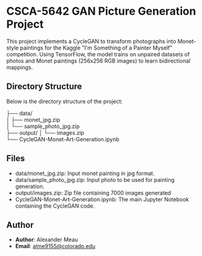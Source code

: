 # CSCA-5642 GAN Picture Generation Project

This project implements a CycleGAN to transform photographs into Monet-style paintings for the Kaggle "I'm Something of a Painter Myself" competition. Using TensorFlow, the model trains on unpaired datasets of photos and Monet paintings (256x256 RGB images) to learn bidirectional mappings. 

## Directory Structure
Below is the directory structure of the project:

  ├── data/<br>
  │    ├── monet_jpg.zip<br>
  │    └── sample_photo_jpg.zip<br>
  ├── output/<be>
  │    └── images.zip<br>
  └── CycleGAN-Monet-Art-Generation.ipynb<br>


## Files
- data/monet_jpg.zip: Input monet painting in jpg format.
- data/sample_photo_jpg.zip: Input photo to be used for painting generation.
- output/images.zip: Zip file containing 7000 images generated
- CycleGAN-Monet-Art-Generation.ipynb: The main Jupyter Notebook containing the CycleGAN code. 

## Author
- **Author**: Alexander Meau
- **Email**: alme9155@colorado.edu
